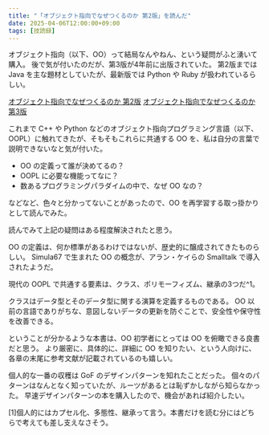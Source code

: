 ```yaml
---
title: "「オブジェクト指向でなぜつくるのか 第2版」を読んだ"
date: 2025-04-06T12:00:00+09:00
tags: [技読録]
---
```

オブジェクト指向（以下、OO）って結局なんやねん、という疑問がふと湧いて購入。
後で気が付いたのだが、第3版が4年前に出版されていた。
第2版までは Java を主な題材としていたが、最新版では Python や Ruby が扱われているらしい。

[オブジェクト指向でなぜつくるのか 第2版](https://bookplus.nikkei.com/atcl/catalog/11/P84650/)
[オブジェクト指向でなぜつくるのか 第3版](https://bookplus.nikkei.com/atcl/catalog/21/S00180/)

これまで C++ や Python などのオブジェクト指向プログラミング言語（以下、OOPL）に触れてきたが、そもそもこれらに共通する OO を、私は自分の言葉で説明できないなと気が付いた。

- OO の定義って誰が決めてるの？
- OOPL に必要な機能ってなに？
- 数あるプログラミングパラダイムの中で、なぜ OO なの？

などなど、色々と分かってないことがあったので、OO を再学習する取っ掛かりとして読んでみた。

読んでみて上記の疑問はある程度解決されたと思う。

OO の定義は、何か標準があるわけではないが、歴史的に醸成されてきたものらしい。
Simula67 で生まれた OO の概念が、アラン・ケイらの Smalltalk で導入されたようだ。

現代の OOPL で共通する要素は、クラス、ポリモーフィズム、継承の3つだ^1。

クラスはデータ型とそのデータ型に関する演算を定義するものである。
OO 以前の言語でありがちな、意図しないデータの更新を防ぐことで、安全性や保守性を改善できる。

ということが分かるような本書は、OO 初学者にとっては OO を俯瞰できる良書だと思う。
より厳密に、具体的に、詳細に OO を知りたい、という人向けに、各章の末尾に参考文献が記載されているのも嬉しい。

個人的な一番の収穫は GoF のデザインパターンを知れたことだった。
個々のパターンはなんとなく知っていたが、ルーツがあるとは恥ずかしながら知らなかった。
早速デザインパターンの本を購入したので、機会があれば紹介したい。

[1]個人的にはカプセル化、多態性、継承って言う。本書だけを読む分にはどちらで考えても差し支えなさそう。
